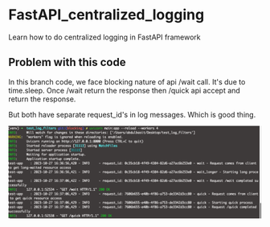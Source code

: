 # FastAPI_centralized_logging
Learn how to do centralized logging in FastAPI framework

## Problem with this code
In this branch code, we face blocking nature of api /wait call. It's due to time.sleep.
Once /wait return the response then /quick api accept and return the response.

But both have separate request_id's in log messages. Which is good thing.

![Alt text](image-1.png)
